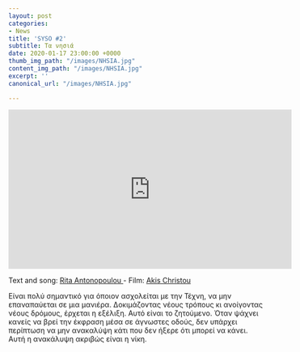 ```yaml
---
layout: post
categories:
- News
title: 'SYSO #2'
subtitle: Τα νησιά
date: 2020-01-17 23:00:00 +0000
thumb_img_path: "/images/NHSIA.jpg"
content_img_path: "/images/NHSIA.jpg"
excerpt: ''
canonical_url: "/images/NHSIA.jpg"

---
```

<iframe width="560" height="315" src="https://www.youtube.com/embed/Q4N2sXUES_A" frameborder="0" allow="accelerometer; autoplay; encrypted-media; gyroscope; picture-in-picture" allowfullscreen></iframe>

Text and song: <a href="https://www.facebook.com/rita.antonopoulou/" target="blank">Rita Antonopoulou </a> - Film: <a href="https://www.facebook.com/akis.christou.7" target="blank">Akis Christou</a>

Είναι πολύ σημαντικό για όποιον ασχολείται με την Τέχνη, να μην επαναπαύεται σε μια μανιέρα. Δοκιμάζοντας νέους τρόπους κι ανοίγοντας νέους δρόμους, έρχεται η εξέλιξη. Αυτό είναι το ζητούμενο.
Όταν ψάχνει κανείς να βρεί την έκφραση μέσα σε άγνωστες οδούς, δεν υπάρχει περίπτωση να μην ανακαλύψη κάτι που δεν ήξερε ότι μπορεί να κάνει. Αυτή η ανακάλυψη ακριβώς  είναι η νίκη.